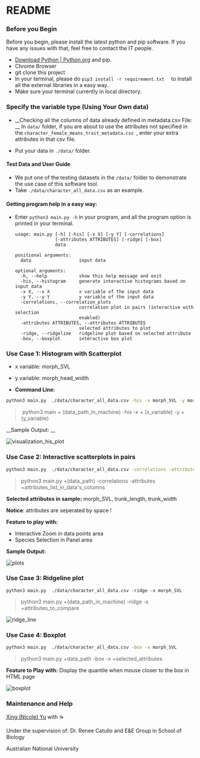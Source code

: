 # README

### Before you Begin

Before you begin, please install the latest python and pip software. If you have any issues with that, feel free to contact the IT people. 

- [Download Python | Python.org](https://www.python.org/downloads/) and pip.
- Chrome Browser
- git clone this project
- In your terminal, please do `pip3 install -r requirement.txt  ` to install all the external libraries in a easy way.
- Make sure your terminal currently in local directory.



### Specify the variable type (Using Your Own data)

- __Checking all the columns of data already defined in metadata.csv File: __ In `data/` folder, if you are about to use the attributes not specified in the `character_female_means_trait_metadata.csv `, enter your extra attributes in that csv file.

- Put your data in `./data/` folder.



#### Test Data and User Guide

- We put one of the testing datasets in the `/data/` folder to demonstrate the use case of this software tool.
- Take `./data/character_all_data.csv` as an example.



#### Getting program help in a easy way:

- Enter `python3 main.py -h` in your program, and all the program option is printed in your terminal.

  ```
  usage: main.py [-h] [-his] [-x X] [-y Y] [-correlations]
                 [-attributes ATTRIBUTES] [-ridge] [-box]
                 data
  
  positional arguments:
    data                  input data
  
  optional arguments:
    -h, --help            show this help message and exit
    -his, --histogram     generate interactive histograms based on input data
    -x X, --x X           x variable of the input data
    -y Y, --y Y           y variable of the input data
    -correlations, --correlation_plots
                          correlation plot in pairs (interactive with selection
                          enabled)
    -attributes ATTRIBUTES, --attributes ATTRIBUTES
                          selected attributes to plot
    -ridge, --ridgeline   ridgeline plot based on selected attribute
    -box, --boxplot       interactive box plot
  ```



### Use Case 1: Histogram with Scatterplot

- x variable: morph_SVL

- y variable: morph_head_width
- __Command Line:__

```bash
python3 main.py  ./data/character_all_data.csv -his -x morph_SVL -y morph_head_width
```

> ​	python3   main	+ (data_path_in_machine)   -his     -x + (x_variable)  -y +  (y_variable)



__Sample Output: __

![visualization_his_plot](./visulizations/visualization_his_plot.png)



### Use Case 2: Interactive scatterplots in pairs

```bash
python3 main.py  ./data/character_all_data.csv -correlations -attributes morph_SVL, trunk_length, trunk_width
```

>python3 main.py   +(data_path) -correlations -attributes +attributes_list_in_data's_columns

__Selected attributes in sample:__ morph_SVL, trunk_length, trunk_width

__Notice__: attributes are seperated by space !

__Feature to play with:__

- Interactive Zoom in data points area
- Species Selection in Panel area

__Sample Output:__

![plots](./visulizations/plots.png)





### Use Case 3: Ridgeline plot

```
python3 main.py  ./data/character_all_data.csv -ridge -x morph_SVL
```

> python3 main.py +(data_path_in_machine) -ridge -x +attributes_to_compare



![ridge_line](./visulizations/ridge_line.png)



### Use Case 4: Boxplot

```bash
python3 main.py  ./data/character_all_data.csv -box -x morph_SVL
```

> python3 main.py +data_path -box -x +selected_attributes

__Feature to Play with:__ Display the quantile when mouse closer to the box in HTML page

![boxplot](./visulizations/boxplot.jpg)





### **Maintenance** and Help

[Xing (Nicole) Yu](u6034476@anu.edu.au) with ☕

Under the supervision of: Dr. Renee Catullo and E&E Group in School of Biology 

Australian National University

